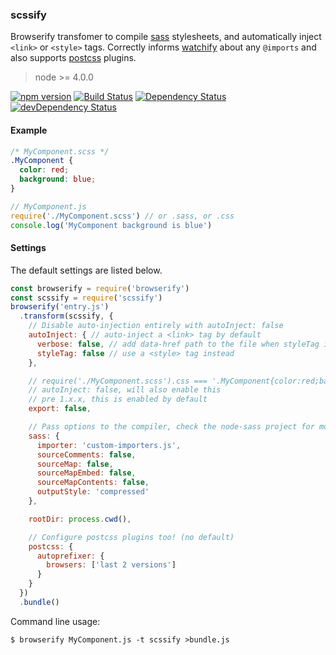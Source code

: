 ### scssify
Browserify transfomer to compile [sass][] stylesheets, and automatically inject `<link>` or `<style>` tags. Correctly informs [watchify][] about any `@imports` and also supports [postcss][] plugins.

> node >= 4.0.0

[![npm version](https://badge.fury.io/js/scssify.svg)](https://badge.fury.io/js/scssify) [![Build Status](https://travis-ci.org/cody-greene/scssify.svg?branch=master)](https://travis-ci.org/cody-greene/scssify) [![Dependency Status](https://david-dm.org/cody-greene/scssify.svg)](https://david-dm.org/cody-greene/scssify) [![devDependency Status](https://david-dm.org/cody-greene/scssify/dev-status.svg)](https://david-dm.org/cody-greene/scssify#info=devDependencies)

#### Example
```css
/* MyComponent.scss */
.MyComponent {
  color: red;
  background: blue;
}
```

```javascript
// MyComponent.js
require('./MyComponent.scss') // or .sass, or .css
console.log('MyComponent background is blue')
```

#### Settings
The default settings are listed below.

```javascript
const browserify = require('browserify')
const scssify = require('scssify')
browserify('entry.js')
  .transform(scssify, {
    // Disable auto-injection entirely with autoInject: false
    autoInject: { // auto-inject a <link> tag by default
      verbose: false, // add data-href path to the file when styleTag is used
      styleTag: false // use a <style> tag instead
    },

    // require('./MyComponent.scss').css === '.MyComponent{color:red;background:blue}'
    // autoInject: false, will also enable this
    // pre 1.x.x, this is enabled by default
    export: false,

    // Pass options to the compiler, check the node-sass project for more details
    sass: {
      importer: 'custom-importers.js',
      sourceComments: false,
      sourceMap: false,
      sourceMapEmbed: false,
      sourceMapContents: false,
      outputStyle: 'compressed'
    },

    rootDir: process.cwd(),

    // Configure postcss plugins too! (no default)
    postcss: {
      autoprefixer: {
        browsers: ['last 2 versions']
      }
    }
  })
  .bundle()
```

Command line usage:
```
$ browserify MyComponent.js -t scssify >bundle.js
```

[sass]: http://sass-lang.com
[postcss]: https://github.com/postcss/postcss
[watchify]: https://github.com/substack/watchify
